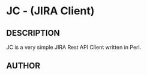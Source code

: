 # JC - (JIRA Client)

## DESCRIPTION

JC is a very simple JIRA Rest API Client written in Perl.


## AUTHOR
